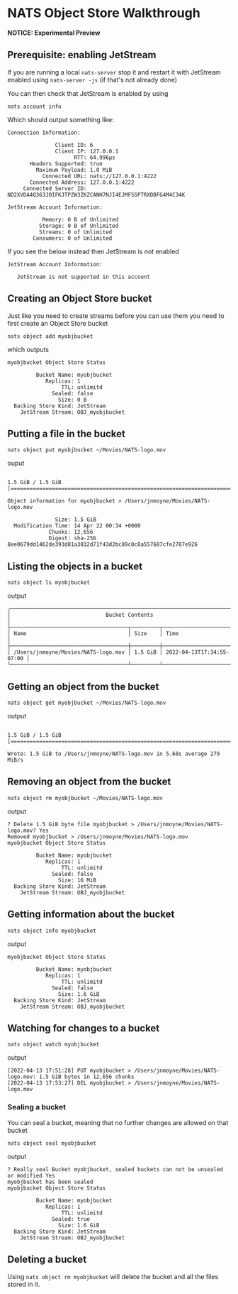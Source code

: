 # NATS Object Store Walkthrough
**NOTICE: Experimental Preview**

## Prerequisite: enabling JetStream

If you are running a local `nats-server` stop it and restart it with JetStream enabled using `nats-server -js` (if that's not already done)

You can then check that JetStream is enabled by using

```shell
nats account info
``` 
Which should output something like:
```
Connection Information:

               Client ID: 6
               Client IP: 127.0.0.1
                     RTT: 64.996µs
       Headers Supported: true
         Maximum Payload: 1.0 MiB
           Connected URL: nats://127.0.0.1:4222
       Connected Address: 127.0.0.1:4222
     Connected Server ID: ND2XVDA4Q363JOIFKJTPZW3ZKZCANH7NJI4EJMFSSPTRXDBFG4M4C34K

JetStream Account Information:

           Memory: 0 B of Unlimited
          Storage: 0 B of Unlimited
          Streams: 0 of Unlimited
        Consumers: 0 of Unlimited 
```

If you see the below instead then JetStream is _not_ enabled

```text
JetStream Account Information:

   JetStream is not supported in this account
```

## Creating an Object Store bucket

Just like you need to create streams before you can use them you need to first create an Object Store bucket

```shell
nats object add myobjbucket
```
which outputs
```
myobjbucket Object Store Status

         Bucket Name: myobjbucket
            Replicas: 1
                 TTL: unlimitd
              Sealed: false
                Size: 0 B
  Backing Store Kind: JetStream
    JetStream Stream: OBJ_myobjbucket
```

## Putting a file in the bucket

```shell
nats object put myobjbucket ~/Movies/NATS-logo.mov
```
ouput
```

1.5 GiB / 1.5 GiB [====================================================================================]

Object information for myobjbucket > /Users/jnmoyne/Movies/NATS-logo.mov

               Size: 1.5 GiB
  Modification Time: 14 Apr 22 00:34 +0000
             Chunks: 12,656
             Digest: sha-256 8ee0679dd1462de393d81a3032d71f43d2bc89c0c8a557687cfe2787e926
```

## Listing the objects in a bucket

```shell
nats object ls myobjbucket
```
output
```
╭───────────────────────────────────────────────────────────────────────────╮
│                              Bucket Contents                              │
├─────────────────────────────────────┬─────────┬───────────────────────────┤
│ Name                                │ Size    │ Time                      │
├─────────────────────────────────────┼─────────┼───────────────────────────┤
│ /Users/jnmoyne/Movies/NATS-logo.mov │ 1.5 GiB │ 2022-04-13T17:34:55-07:00 │
╰─────────────────────────────────────┴─────────┴───────────────────────────╯
```

## Getting an object from the bucket

```shell
nats object get myobjbucket ~/Movies/NATS-logo.mov
```
output
```

1.5 GiB / 1.5 GiB [====================================================================================]

Wrote: 1.5 GiB to /Users/jnmoyne/NATS-logo.mov in 5.68s average 279 MiB/s
```

## Removing an object from the bucket

```shell
nats object rm myobjbucket ~/Movies/NATS-logo.mov
```
output
```
? Delete 1.5 GiB byte file myobjbucket > /Users/jnmoyne/Movies/NATS-logo.mov? Yes
Removed myobjbucket > /Users/jnmoyne/Movies/NATS-logo.mov
myobjbucket Object Store Status

         Bucket Name: myobjbucket
            Replicas: 1
                 TTL: unlimitd
              Sealed: false
                Size: 16 MiB
  Backing Store Kind: JetStream
    JetStream Stream: OBJ_myobjbucket
```

## Getting information about the bucket

```shell
nats object info myobjbucket
```
output
```
myobjbucket Object Store Status

         Bucket Name: myobjbucket
            Replicas: 1
                 TTL: unlimitd
              Sealed: false
                Size: 1.6 GiB
  Backing Store Kind: JetStream
    JetStream Stream: OBJ_myobjbucket
```

## Watching for changes to a bucket

```shell
nats object watch myobjbucket
```
output
```
[2022-04-13 17:51:28] PUT myobjbucket > /Users/jnmoyne/Movies/NATS-logo.mov: 1.5 GiB bytes in 12,656 chunks
[2022-04-13 17:53:27] DEL myobjbucket > /Users/jnmoyne/Movies/NATS-logo.mov
```

### Sealing a bucket

You can seal a bucket, meaning that no further changes are allowed on that bucket

```shell
nats object seal myobjbucket
```
output
```
? Really seal Bucket myobjbucket, sealed buckets can not be unsealed or modified Yes
myobjbucket has been sealed
myobjbucket Object Store Status

         Bucket Name: myobjbucket
            Replicas: 1
                 TTL: unlimitd
              Sealed: true
                Size: 1.6 GiB
  Backing Store Kind: JetStream
    JetStream Stream: OBJ_myobjbucket
```

## Deleting a bucket

Using `nats object rm myobjbucket` will delete the bucket and all the files stored in it.